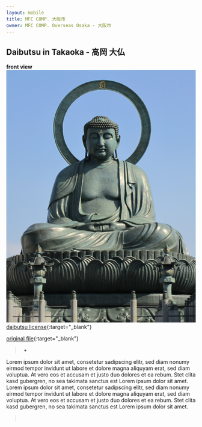 ```yaml
---
layout: mobile
title: MFC COMP. 大阪市
owner: MFC COMP. Overseas Osaka - 大阪市
---
```


## Daibutsu in Takaoka - 高岡  大仏


**front view**
![Daibutsu in Nara front view](assets/images/daibutsu3.png)
[daibutsu license](https://creativecommons.org/licenses/by-sa/3.0/deed.en){:target="_blank"}

[original file](https://commons.wikimedia.org/wiki/File:Takaoka_Daibutsu_2011-07-15_01.jpg){:target="_blank"}

   >*

Lorem ipsum dolor sit amet, consetetur sadipscing elitr, sed diam nonumy eirmod tempor invidunt ut labore et dolore magna aliquyam erat, sed diam voluptua. At vero eos et accusam et justo duo dolores et ea rebum. Stet clita kasd gubergren, no sea takimata sanctus est Lorem ipsum dolor sit amet. Lorem ipsum dolor sit amet, consetetur sadipscing elitr, sed diam nonumy eirmod tempor invidunt ut labore et dolore magna aliquyam erat, sed diam voluptua. At vero eos et accusam et justo duo dolores et ea rebum. Stet clita kasd gubergren, no sea takimata sanctus est Lorem ipsum dolor sit amet.

   >&nbsp;
